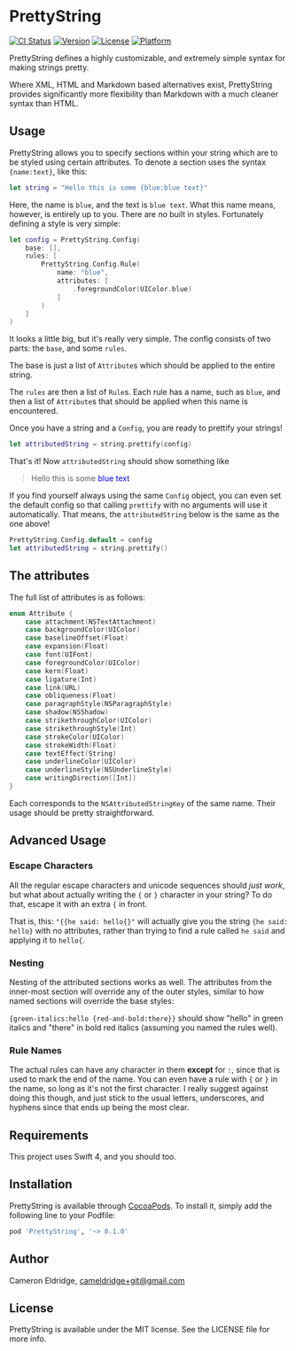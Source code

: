 # PrettyString

[![CI Status](https://img.shields.io/travis/OinkIguana/PrettyString.svg?style=flat)](https://travis-ci.org/OinkIguana/PrettyString)
[![Version](https://img.shields.io/cocoapods/v/PrettyString.svg?style=flat)](https://cocoapods.org/pods/PrettyString)
[![License](https://img.shields.io/cocoapods/l/PrettyString.svg?style=flat)](https://cocoapods.org/pods/PrettyString)
[![Platform](https://img.shields.io/cocoapods/p/PrettyString.svg?style=flat)](https://cocoapods.org/pods/PrettyString)

PrettyString defines a highly customizable, and extremely simple syntax for making strings pretty.

Where XML, HTML and Markdown based alternatives exist, PrettyString provides significantly more
flexibility than Markdown with a much cleaner syntax than HTML.

## Usage

PrettyString allows you to specify sections within your string which are to be styled using certain
attributes. To denote a section uses the syntax `{name:text}`, like this:

```swift
let string = "Hello this is some {blue:blue text}"
```

Here, the name is `blue`, and the text is `blue text`. What this name means, however, is entirely up
to you. There are *no* built in styles. Fortunately defining a style is very simple:

```swift
let config = PrettyString.Config(
    base: [],
    rules: [
        PrettyString.Config.Rule(
            name: "blue",
            attributes: [
                .foregroundColor(UIColor.blue)
            ]
        )
    ]
)
```

It looks a little big, but it's really very simple. The config consists of two parts: the `base`,
and some `rules`.

The base is just a list of `Attribute`s which should be applied to the entire string.

The `rules` are then a list of `Rule`s. Each rule has a name, such as `blue`, and then a list of
`Attribute`s that should be applied when this name is encountered.

Once you have a string and a `Config`, you are ready to prettify your strings!

```swift
let attributedString = string.prettify(config)
```

That's it! Now `attributedString` should show something like

>   Hello this is some <span style='color:blue'>blue text</span>

If you find yourself always using the same `Config` object, you can even set the default config so
that calling `prettify` with no arguments will use it automatically. That means, the
`attributedString` below is the same as the one above!

```swift
PrettyString.Config.default = config
let attributedString = string.prettify()
```

## The attributes

The full list of attributes is as follows:

```swift
enum Attribute {
    case attachment(NSTextAttachment)
    case backgroundColor(UIColor)
    case baselineOffset(Float)
    case expansion(Float)
    case font(UIFont)
    case foregroundColor(UIColor)
    case kern(Float)
    case ligature(Int)
    case link(URL)
    case obliqueness(Float)
    case paragraphStyle(NSParagraphStyle)
    case shadow(NSShadow)
    case strikethroughColor(UIColor)
    case strikethroughStyle(Int)
    case strokeColor(UIColor)
    case strokeWidth(Float)
    case textEffect(String)
    case underlineColor(UIColor)
    case underlineStyle(NSUnderlineStyle)
    case writingDirection([Int])
}
```

Each corresponds to the `NSAttributedStringKey` of the same name. Their usage should be pretty
straightforward.

## Advanced Usage

### Escape Characters

All the regular escape characters and unicode sequences should *just work*, but what about actually
writing the `{` or `}` character in your string? To do that, escape it with an extra `{` in front.

That is, this: `"{{he said: hello{}"` will actually give you the string `{he said: hello}` with no
attributes, rather than trying to find a rule called `he said` and applying it to `hello{`.

### Nesting

Nesting of the attributed sections works as well. The attributes from the inner-most section will
override any of the outer styles, similar to how named sections will override the base styles:

`{green-italics:hello {red-and-bold:there}}` should show "hello" in green italics and "there" in
bold red italics (assuming you named the rules well).

### Rule Names

The actual rules can have any character in them **except** for `:`, since that is used to mark the
end of the name. You can even have a rule with `{` or `}` in the name, so long as it's not the first
character. I really suggest against doing this though, and just stick to the usual letters,
underscores, and hyphens since that ends up being the most clear.

## Requirements

This project uses Swift 4, and you should too.

## Installation

PrettyString is available through [CocoaPods](https://cocoapods.org). To install
it, simply add the following line to your Podfile:

```ruby
pod 'PrettyString', '~> 0.1.0'
```

## Author

Cameron Eldridge, cameldridge+git@gmail.com

## License

PrettyString is available under the MIT license. See the LICENSE file for more info.
